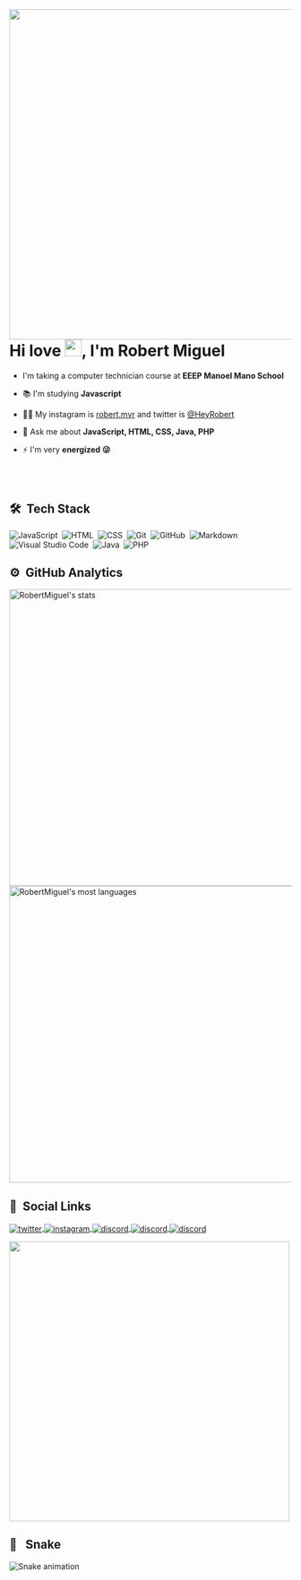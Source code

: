 
<img align="right" height="590em" src="https://raw.githubusercontent.com/gist/RobertMiguel/98ab26ec0029f35666d05bc25e6bf544/raw/d657911b330ae36a2d1cffa3453e403fd98d8374/githubcast.svg"/>
<h1 align="left">Hi love <img src="https://raw.githubusercontent.com/kaueMarques/kaueMarques/master/hi.gif" width="30px">, I'm Robert Miguel</h1>

- I'm taking a computer technician course at **EEEP Manoel Mano School**

- 📚 I'm studying **Javascript**

- 👨‍💻 My instagram is [robert.mvr](https://www.instagram.com/robert.mvr/) and twitter is [@HeyRobert](https://twitter.com/HeyRoberti)

- 💬 Ask me about **JavaScript, HTML, CSS, Java, PHP**

- ⚡ I'm very **energized 😜**

</br></br>

## 🛠 &nbsp;Tech Stack

![JavaScript](https://img.shields.io/badge/-JavaScript-05122A?style=flat&logo=javascript)&nbsp;
![HTML](https://img.shields.io/badge/-HTML-05122A?style=flat&logo=HTML5)&nbsp;
![CSS](https://img.shields.io/badge/-CSS-05122A?style=flat&logo=CSS3&logoColor=1572B6)&nbsp;
![Git](https://img.shields.io/badge/-Git-05122A?style=flat&logo=git)&nbsp;
![GitHub](https://img.shields.io/badge/-GitHub-05122A?style=flat&logo=github)&nbsp;
![Markdown](https://img.shields.io/badge/-Markdown-05122A?style=flat&logo=markdown)&nbsp;
![Visual Studio Code](https://img.shields.io/badge/-Visual%20Studio%20Code-05122A?style=flat&logo=visual-studio-code&logoColor=007ACC)&nbsp;
![Java](https://img.shields.io/badge/-Node.js-05122A?style=flat&logo=node.js)&nbsp;
![PHP](https://img.shields.io/badge/-php-05122A?style=flat&logo=php)

## ⚙️ &nbsp;GitHub Analytics

<p align="left">
<img width="530em" src="https://github-readme-stats.vercel.app/api?username=RobertMiguel&show_icons=true&theme=tokyonight" alt="RobertMiguel's stats"/>
<img width="530em" src="https://github-readme-stats.vercel.app/api/top-langs/?username=RobertMiguel&layout=compact&theme=tokyonight" alt="RobertMiguel's most languages"/>
</p>

##  🤴 &nbsp;Social Links

<a href="https://twitter.com/HeyRoberti" target="_blank">
  <img align="center" src="https://img.shields.io/badge/-HeyRoberti-05122A?style=flat&logo=twitter" alt="twitter"/>  
</a>
<a href="https://instagram.com/robert.mvr" target="_blank">
 <img align="center" src="https://img.shields.io/badge/-robert.mvr-05122A?style=flat&logo=instagram" alt="instagram"/>
</a>
<a href="https://discord.gg/Fs6uRX7NQB" target="_blank"">
  <img align="center" src="https://img.shields.io/badge/-RobertDrifter-05122A?style=flat&logo=discord" alt="discord"/>
</a>
<a href="https://mail.google.com/mail/u/0/#inbox" target="_blank"">
  <img align="center" src="https://img.shields.io/badge/-robertresende9@gmail.com-05122A?style=flat&logo=gmail" alt="discord"/>
</a>
</a>
<a href="">
  <img align="center" src="https://img.shields.io/badge/-Robert%20Miguel-05122A?style=flat&logo=whatsapp" alt="discord"/>
</a>
</p>
<img width="500em" src="https://github-readme-twitter-gazf.vercel.app/api?id=HeyRoberti&layout=wide&show_reply=off&show_retweet=off" />

##  🐍 &nbsp; Snake

![Snake animation](https://github.com/RobertMiguel/RobertMiguel/blob/output/github-contribution-grid-snake.svg)
